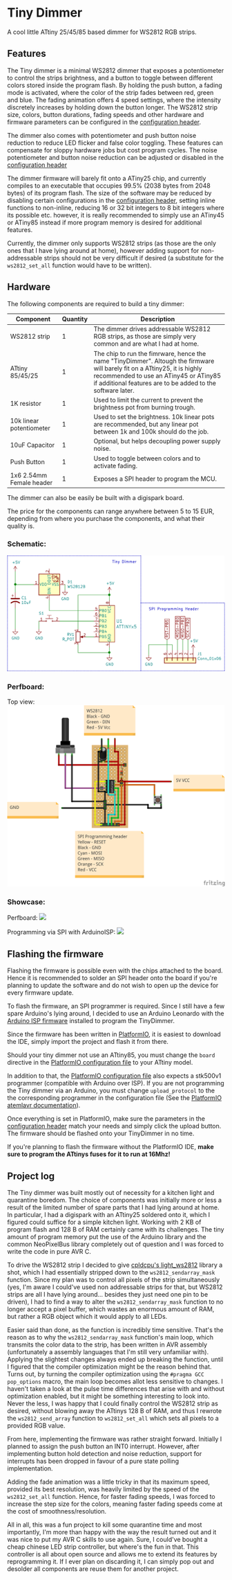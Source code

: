 # Tiny Dimmer

A cool little ATtiny 25/45/85 based dimmer for WS2812 RGB strips.

## Features

The Tiny dimmer is a minimal WS2812 dimmer that exposes a potentiometer to control the strips brightness, and a button to toggle between different colors stored inside the program flash. By holding the push button, a fading mode is activated, where the color of the strip fades between red, green and blue. The fading animation offers 4 speed settings, where the intensity discretely increases by holding down the button longer. The WS2812 strip size, colors, button durations, fading speeds and other hardware and firmware parameters can be configured in the [configuration header](src/config.h).

The dimmer also comes with potentiometer and push button noise reduction to reduce LED flicker and false color toggling. These features can compensate for sloppy hardware jobs but cost program cycles. The noise potentiometer and button noise reduction can be adjusted or disabled in the [configuration header](src/config.h)

The dimmer firmware will barely fit onto a ATiny25 chip, and currently compiles to an executable that occupies 99.5% (2038 bytes from 2048 bytes) of its program flash. The size of the software may be reduced by disabling certain configurations in the [configuration header](src/config.h), setting inline functions to non-inline, reducing 16 or 32 bit integers to 8 bit integers where its possible etc. however, it is really recommended to simply use an ATiny45 or ATiny85 instead if more program memory is desired for additional features.

Currently, the dimmer only supports WS2812 strips (as those are the only ones that I have lying around at home), however adding support for non-addressable strips should not be very difficult if desired (a substitute for the `ws2812_set_all` function would have to be written). 

## Hardware

The following components are required to build a tiny dimmer:

|Component|Quantity|Description|
|---------|--------|-----------|
|WS2812 strip|1|The dimmer drives addressable WS2812 RGB strips, as those are simply very common and are what I had at home.|
|ATtiny 85/45/25|1|The chip to run the fimrware, hence the name "TinyDimmer". Altough the firmware will barely fit on a ATtiny25, it is highly recommended to use an ATiny45 or ATiny85 if additional features are to be added to the software later.|
|1K resistor|1|Used to limit the current to prevent the brightness pot from burning trough.|
|10k linear potentiometer|1|Used to set the brightness. 10k linear pots are recommended, but any linear pot between 1k and 100k should do the job.|
|10uF Capacitor|1|Optional, but helps decoupling power supply noise.|
|Push Button|1|Used to toggle between colors and to activate fading.|
|1x6 2.54mm Female header|1|Exposes a SPI header to program the MCU.|

The dimmer can also be easily be built with a digispark board.

The price for the components can range anywhere between 5 to 15 EUR, depending from where you purchase the components, and what their quality is.

### Schematic:

![Schematic.png](Schematic.png)

### Perfboard:

Top view:
![](TinyDimmerTop.png)

### Showcase:

Perfboard:
![](PCBShowcase.jpg)

Programming via SPI with ArduinoISP:
![](ShowcaseProgramming.jpg)

## Flashing the firmware

Flashing the firmware is possible even with the chips attached to the board. Hence it is recommended to solder an SPI header onto the board if you're planning to update the software and do not wish to open up the device for every firmware update.

To flash the firmware, an SPI programmer is required. Since I still have a few spare Arduino's lying around, I decided to use an Arduino Leonardo with the [Arduino ISP firmware](https://www.arduino.cc/en/tutorial/arduinoISP) installed to program the TinyDimmer.

Since the firmware has been written in [PlatformIO](https://platformio.org/), it is easiest to download the IDE, simply import the project and flash it from there.

Should your tiny dimmer not use an ATtiny85, you must change the `board` directive in the [PlatformIO configuration file](platformio.ini) to your ATtiny model.   

In addition to that, the [PlatformIO configuration file](platformio.ini) also expects a stk500v1 programmer (compatible with Arduino over ISP). If you are not programming the Tiny dimmer via an Arduino, you must change `upload_protocol` to the the corresponding programmer in the configuration file (See the [PlatformIO atemlavr documentation](https://docs.platformio.org/en/latest/platforms/atmelavr.html)).

Once everything is set in PlatformIO, make sure the parameters in the [configuration header](src/config.h) match your needs and simply click the upload button. The firmware should be flashed onto your TinyDimmer in no time. 

If you're planning to flash the firmware without the PlatformIO IDE, **make sure to program the ATtinys fuses for it to run at 16Mhz!**

## Project log

The Tiny dimmer was built mostly out of necessity for a kitchen light and quarantine boredom. The choice of components was initially more or less a result of the limited number of spare parts that I had lying around at home. In particular, I had a digispark with an ATtiny25 soldered onto it, which I figured could suffice for a simple kitchen light.
Working with 2 KB of program flash and 128 B of RAM certainly came with its challenges. The tiny amount of program memory put the use of the Arduino library and the common NeoPixelBus library completely out of question and I was forced to write the code in pure AVR C.

To drive the WS2812 strip I decided to give [cpldcpu's light_ws2812](https://github.com/cpldcpu/light_ws2812) library a shot, which I had essentially stripped down to the `ws2812_sendarray_mask` function. Since my plan was to control all pixels of the strip simultaneously (yes, I'm aware I could've used non addressable strips for that, but WS2812 strips are all I have lying around... besides they just need one pin to be driven), I had to find a way to alter the `ws2812_sendarray_mask` function to no longer accept a pixel buffer, which wastes an enormous amount of RAM, but rather a RGB object which it would apply to all LEDs.

Easier said than done, as the function is incredibly time sensitive. That's the  reason as to why the `ws2812_sendarray_mask` function's main loop, which transmits the color data to the strip, has been written in AVR assembly (unfortunately a assembly languages that I'm still very unfamiliar with). Applying the slightest changes always ended up breaking the function, until I figured that the compiler optimization might be the reason behind that. Turns out, by turning the compiler optimization using the `#pragma GCC pop_options` macro, the main loop becomes allot less sensitive to changes. I haven't taken a look at the pulse time differences that arise with and without optimization enabled, but it might be something interesting to look into. Never the less, I was happy that I could finally control the WS2812 strip as desired, without blowing away the ATtinys 128 B of RAM, and thus I rewrote the `ws2812_send_array` function to `ws2812_set_all` which sets all pixels to a provided RGB value.

From here, implementing the firmware was rather straight forward. Initially I planned to assign the push button an INT0 interrupt. However, after implementing button hold detection and noise reduction, support for interrupts has been dropped in favour of a pure state polling implementation.

Adding the fade animation was a little tricky in that its maximum speed, provided its best resolution, was heavily limited by the speed of the `ws2812_set_all` function. Hence, for faster fading speeds, I was forced to increase the step size for the colors, meaning faster fading speeds come at the cost of smoothness/resolution.

All in all, this was a fun project to kill some quarantine time and most importantly, I'm more than happy with the way the result turned out and it was nice to put my AVR C skills to use again. Sure, I could've bought a cheap chinese LED strip controller, but where's the fun in that. This controller is all about open source and allows me to extend its features by reprogramming it. If I ever plan on discarding it, I can simply pop out and desolder all components are reuse them for another project.
